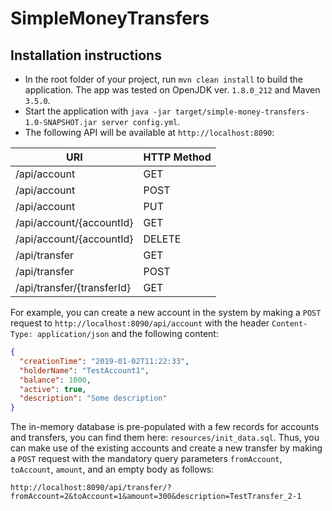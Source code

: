 # SimpleMoneyTransfers

Installation instructions
---

* In the root folder of your project, run `mvn clean install` to build the application. The app was tested on OpenJDK ver. `1.8.0_212` and Maven `3.5.0`.
* Start the application with `java -jar target/simple-money-transfers-1.0-SNAPSHOT.jar server config.yml`.
* The following API will be available at `http://localhost:8090`:

| URI                        | HTTP Method |
|----------------------------|-------------|
| /api/account               | GET         |
| /api/account               | POST        |
| /api/account               | PUT         |
| /api/account/{accountId}   | GET         |
| /api/account/{accountId}   | DELETE      |
| /api/transfer              | GET         |
| /api/transfer              | POST        |
| /api/transfer/{transferId} | GET         |

For example, you can create a new account in the system by making a `POST` request to `http://localhost:8090/api/account` with the header `Content-Type: application/json` and the following content:
```json
{
  "creationTime": "2019-01-02T11:22:33",
  "holderName": "TestAccount1",
  "balance": 1000,
  "active": true,
  "description": "Some description"
}
```
The in-memory database is pre-populated with a few records for accounts and transfers, you can find them here: `resources/init_data.sql`. Thus, you can make use of the existing accounts and create a new transfer by making a `POST` request with the mandatory query parameters `fromAccount`, `toAccount`, `amount`, and an empty body as follows:
```http request
http://localhost:8090/api/transfer/?fromAccount=2&toAccount=1&amount=300&description=TestTransfer_2-1
```
